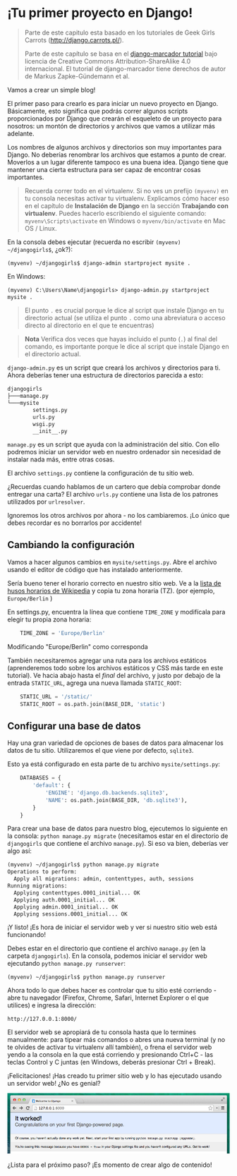 # ¡Tu primer proyecto en Django!

> Parte de este capitulo esta basado en los tutoriales de Geek Girls Carrots (http://django.carrots.pl/).
> 
> Parte de este capítulo se basa en el [django-marcador tutorial][1] bajo licencia de Creative Commons Attribution-ShareAlike 4.0 internacional. El tutorial de django-marcador tiene derechos de autor de Markus Zapke-Gündemann et al.

 [1]: http://django-marcador.keimlink.de/

Vamos a crear un simple blog!

El primer paso para crearlo es para iniciar un nuevo proyecto en Django. Básicamente, esto significa que podrás correr algunos scripts proporcionados por Django que crearán el esqueleto de un proyecto para nosotros: un montón de directorios y archivos que vamos a utilizar más adelante.

Los nombres de algunos archivos y directorios son muy importantes para Django. No deberías renombrar los archivos que estamos a punto de crear. Moverlos a un lugar diferente tampoco es una buena idea. Django tiene que mantener una cierta estructura para ser capaz de encontrar cosas importantes.

> Recuerda correr todo en el virtualenv. Si no ves un prefijo `(myvenv)` en tu consola necesitas activar tu virtualenv. Explicamos cómo hacer eso en el capítulo de **Instalación de Django** en la sección **Trabajando con virtualenv**. Puedes hacerlo escribiendo el siguiente comando: `myvenv\Scripts\activate` en Windows o `myvenv/bin/activate` en Mac OS / Linux.

En la consola debes ejecutar (recuerda no escribir `(myvenv) ~/djangogirls$`, ¿ok?):

    (myvenv) ~/djangogirls$ django-admin startproject mysite .
    

En Windows:

    (myvenv) C:\Users\Name\djangogirls> django-admin.py startproject mysite .
    
> El punto `.` es crucial porque le dice al script que instale Django en tu directorio actual (se utiliza el punto `.` como una abreviatura o acceso directo al directorio en el que te encuentras)

> **Nota** Verifica dos veces que hayas incluido el punto (`.`) al final del comando, es importante porque le dice al script que instale Django en el directorio actual.

`django-admin.py` es un script que creará los archivos y directorios para ti. Ahora deberías tener una estructura de directorios parecida a esto:

    djangogirls
    ├───manage.py
    └───mysite
            settings.py
            urls.py
            wsgi.py
            __init__.py
    

`manage.py` es un script que ayuda con la administración del sitio. Con ello podremos iniciar un servidor web en nuestro ordenador sin necesidad de instalar nada más, entre otras cosas.

El archivo `settings.py` contiene la configuración de tu sitio web.

¿Recuerdas cuando hablamos de un cartero que debía comprobar donde entregar una carta? El archivo `urls.py` contiene una lista de los patrones utilizados por `urlresolver`.

Ignoremos los otros archivos por ahora - no los cambiaremos. ¡Lo único que debes recordar es no borrarlos por accidente!

## Cambiando la configuración

Vamos a hacer algunos cambios en `mysite/settings.py`. Abre el archivo usando el editor de código que has instalado anteriormente.

Sería bueno tener el horario correcto en nuestro sitio web. Ve a la [lista de husos horarios de Wikipedia][2] y copia tu zona horaria (TZ). (por ejemplo, `Europe/Berlin` )

 [2]: http://en.wikipedia.org/wiki/List_of_tz_database_time_zones

En settings.py, encuentra la línea que contiene `TIME_ZONE` y modifícala para elegir tu propia zona horaria:

``` python
    TIME_ZONE = 'Europe/Berlin'
```

Modificando "Europe/Berlin" como corresponda

También necesitaremos agregar una ruta para los archivos estáticos (aprenderemos todo sobre los archivos estáticos y CSS más tarde en este tutorial). Ve hacia abajo hasta el *final* del archivo, y justo por debajo de la entrada `STATIC_URL`, agrega una nueva llamada `STATIC_ROOT`:

``` python
    STATIC_URL = '/static/'
    STATIC_ROOT = os.path.join(BASE_DIR, 'static') 
```

## Configurar una base de datos

Hay una gran variedad de opciones de bases de datos para almacenar los datos de tu sitio. Utilizaremos el que viene por defecto, `sqlite3`.

Esto ya está configurado en esta parte de tu archivo `mysite/settings.py`:

``` python
    DATABASES = {
        'default': {
            'ENGINE': 'django.db.backends.sqlite3',
            'NAME': os.path.join(BASE_DIR, 'db.sqlite3'),
        }
    }
```

Para crear una base de datos para nuestro blog, ejecutemos lo siguiente en la consola: `python manage.py migrate` (necesitamos estar en el directorio de `djangogirls` que contiene el archivo `manage.py`). Si eso va bien, deberías ver algo así:

    (myvenv) ~/djangogirls$ python manage.py migrate
    Operations to perform:
      Apply all migrations: admin, contenttypes, auth, sessions
    Running migrations:
      Applying contenttypes.0001_initial... OK
      Applying auth.0001_initial... OK
      Applying admin.0001_initial... OK
      Applying sessions.0001_initial... OK
    

¡Y listo! ¡Es hora de iniciar el servidor web y ver si nuestro sitio web está funcionando!

Debes estar en el directorio que contiene el archivo `manage.py` (en la carpeta `djangogirls`). En la consola, podemos iniciar el servidor web ejecutando `python manage.py runserver`:

    (myvenv) ~/djangogirls$ python manage.py runserver
    

Ahora todo lo que debes hacer es controlar que tu sitio esté corriendo - abre tu navegador (Firefox, Chrome, Safari, Internet Explorer o el que utilices) e ingresa la dirección:

    http://127.0.0.1:8000/
    

El servidor web se apropiará de tu consola hasta que lo termines manualmente: para tipear más comandos o abres una nueva terminal (y no te olvides de activar tu virtualenv allí también), o frena el servidor web yendo a la consola en la que está corriendo y presionando Ctrl+C - las teclas Control y C juntas (en Windows, deberás presionar Ctrl + Break).

¡Felicitaciones! ¡Has creado tu primer sitio web y lo has ejecutado usando un servidor web! ¿No es genial?

![¡Funcionó!][3]

 [3]: images/it_worked2.png

¿Lista para el próximo paso? ¡Es momento de crear algo de contenido!
